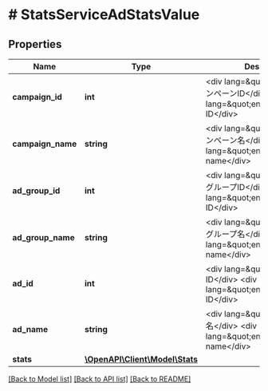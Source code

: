 # # StatsServiceAdStatsValue

## Properties

Name | Type | Description | Notes
------------ | ------------- | ------------- | -------------
**campaign_id** | **int** | &lt;div lang&#x3D;\&quot;ja\&quot;&gt;キャンペーンID&lt;/div&gt; &lt;div lang&#x3D;\&quot;en\&quot;&gt;Campaign ID&lt;/div&gt; | [optional]
**campaign_name** | **string** | &lt;div lang&#x3D;\&quot;ja\&quot;&gt;キャンペーン名&lt;/div&gt; &lt;div lang&#x3D;\&quot;en\&quot;&gt;Campaign name&lt;/div&gt; | [optional]
**ad_group_id** | **int** | &lt;div lang&#x3D;\&quot;ja\&quot;&gt;広告グループID&lt;/div&gt; &lt;div lang&#x3D;\&quot;en\&quot;&gt;Ad group ID&lt;/div&gt; | [optional]
**ad_group_name** | **string** | &lt;div lang&#x3D;\&quot;ja\&quot;&gt;広告グループ名&lt;/div&gt; &lt;div lang&#x3D;\&quot;en\&quot;&gt;Ad group name&lt;/div&gt; | [optional]
**ad_id** | **int** | &lt;div lang&#x3D;\&quot;ja\&quot;&gt;広告ID&lt;/div&gt; &lt;div lang&#x3D;\&quot;en\&quot;&gt;Ad ID&lt;/div&gt; | [optional]
**ad_name** | **string** | &lt;div lang&#x3D;\&quot;ja\&quot;&gt;広告名&lt;/div&gt; &lt;div lang&#x3D;\&quot;en\&quot;&gt;Ad name&lt;/div&gt; | [optional]
**stats** | [**\OpenAPI\Client\Model\Stats**](Stats.md) |  | [optional]

[[Back to Model list]](../../README.md#models) [[Back to API list]](../../README.md#endpoints) [[Back to README]](../../README.md)
